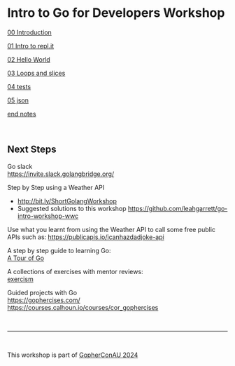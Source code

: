 
# Intro to Go for Developers Workshop

[00 Introduction](./00_introduction.md)

[01 Intro to repl.it](./01_setting_up_locally.md) 

[02 Hello World](./02_hello_world.md)

[03 Loops and slices](./03_sloops_and_slices.md)

[04 tests](./04_tests.md)

[05 json](./05_json.md)

[end notes](./099_end_notes.md)
 
<br /> 
  
## Next Steps  

Go slack  
https://invite.slack.golangbridge.org/    

Step by Step using a Weather API   
- http://bit.ly/ShortGolangWorkshop
- Suggested solutions to this workshop https://github.com/leahgarrett/go-intro-workshop-wwc


Use what you learnt from using the Weather API to call some free public APIs such as: 
https://publicapis.io/icanhazdadjoke-api

A step by step guide to learning Go:  
[A Tour of Go](https://tour.golang.org/welcome/1)  

A collections of exercises with mentor reviews:  
[exercism](https://exercism.org/tracks/go)

Guided projects with Go  
https://gophercises.com/  
https://courses.calhoun.io/courses/cor_gophercises  

  

<br />  

<hr />

<br />
  

This workshop is part of [GopherConAU 2024](https://gophercon.com.au/)


  
